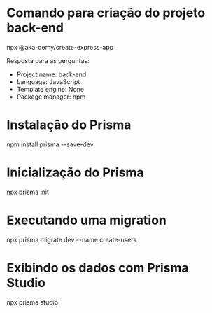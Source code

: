 
# Comando para criação do projeto back-end
npx @aka-demy/create-express-app

Resposta para as perguntas:
* Project name: back-end
* Language: JavaScript
* Template engine: None
* Package manager: npm

# Instalação do Prisma
npm install prisma --save-dev

# Inicialização do Prisma
npx prisma init

# Executando uma migration
npx prisma migrate dev --name create-users

# Exibindo os dados com Prisma Studio
npx prisma studio
